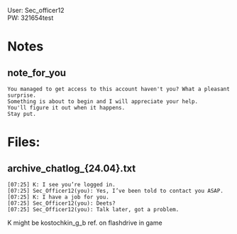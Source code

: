 User: Sec_officer12<br>
PW:  321654test<br>

# Notes <br>
  ## note_for_you <br>

    You managed to get access to this account haven't you? What a pleasant surprise. 
    Something is about to begin and I will appreciate your help. 
    You'll figure it out when it happens. 
    Stay put.

# Files:<br>
  ## archive_chatlog_{24.04}.txt<br>
  
    [07:25] K: I see you’re logged in.
    [07:25] Sec_Officer12(you): Yes, I’ve been told to contact you ASAP.
    [07:25] K: I have a job for you.
    [07:25] Sec_Officer12(you): Deets?
    [07:25] Sec_Officer12(you): Talk later, got a problem.

  K might be kostochkin_g_b ref. on flashdrive in game
  
